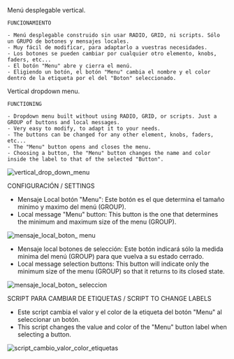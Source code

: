 Menú desplegable vertical.  
  
	FUNCIONAMIENTO  
	
	- Menú desplegable construido sin usar RADIO, GRID, ni scripts. Sólo un GRUPO de botones y mensajes locales.  
	- Muy fácil de modificar, para adaptarlo a vuestras necesidades. 
	- Los botones se pueden cambiar por cualquier otro elemento, knobs, faders, etc...
	- El botón "Menu" abre y cierra el menú.
	- Eligiendo un botón, el botón "Menu" cambia el nombre y el color dentro de la etiqueta por el del "Boton" seleccionado.  

Vertical dropdown menu.  
  
	FUNCTIONING  
	  
	- Dropdown menu built without using RADIO, GRID, or scripts. Just a GROUP of buttons and local messages.  
	- Very easy to modify, to adapt it to your needs. 
	- The buttons can be changed for any other element, knobs, faders, etc...
	- The "Menu" button opens and closes the menu.  
	- Choosing a button, the "Menu" button changes the name and color inside the label to that of the selected "Button". 

![vertical_drop_down_menu](https://user-images.githubusercontent.com/89609127/156233167-534847a7-5627-49b6-a652-a86896f8e05a.gif)  
  
CONFIGURACIÓN / SETTINGS
	  
- Mensaje Local botón "Menu": Este botón es el que determina el tamaño minimo y maximo del menú (GROUP).  
- Local message "Menu" button: This button is the one that determines the minimum and maximum size of the menu (GROUP).  
	
![mensaje_local_boton_ menu](https://user-images.githubusercontent.com/89609127/156240513-740e146e-bcc9-403d-aaa5-7a0d8f9d5569.png)  
  
- Mensaje local botones de selección: Este botón indicará sólo la medida minima del menú (GROUP) para que vuelva a su estado cerrado.  
- Local message selection buttons: This button will indicate only the minimum size of the menu (GROUP) so that it returns to its closed state.  
  
![mensaje_local_boton_ seleccion](https://user-images.githubusercontent.com/89609127/156242308-4353ffcb-1625-41b5-9c33-89c2a69bbb57.png)
  
SCRIPT PARA CAMBIAR DE ETIQUETAS / SCRIPT TO CHANGE LABELS  
  
- Este script cambia el valor y el color de la etiqueta del botón "Menu" al seleccionar un botón.  
- This script changes the value and color of the "Menu" button label when selecting a button.

![script_cambio_valor_color_etiquetas](https://user-images.githubusercontent.com/89609127/156249982-8aa12eb3-f53c-4c2b-8a67-939a3b29d073.png)
